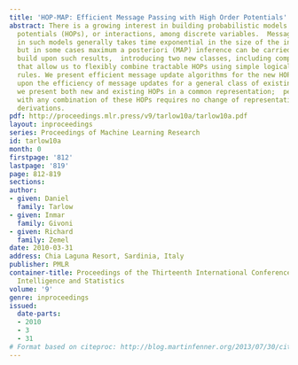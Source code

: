 ```yaml
---
title: 'HOP-MAP: Efficient Message Passing with High Order Potentials'
abstract: There is a growing interest in building probabilistic models with high order
  potentials (HOPs), or interactions, among discrete variables.  Message passing inference
  in such models generally takes time exponential in the size of the interaction,
  but in some cases maximum a posteriori (MAP) inference can be carried out efficiently.   We
  build upon such results,  introducing two new classes, including composite HOPs
  that allow us to flexibly combine tractable HOPs using simple logical switching
  rules. We present efficient message update algorithms for the new HOPs, and we improve
  upon the efficiency of message updates for a general class of existing HOPs. Importantly,
  we present both new and existing HOPs in a common representation;  performing inference
  with any combination of these HOPs requires no change of representations or new
  derivations.
pdf: http://proceedings.mlr.press/v9/tarlow10a/tarlow10a.pdf
layout: inproceedings
series: Proceedings of Machine Learning Research
id: tarlow10a
month: 0
firstpage: '812'
lastpage: '819'
page: 812-819
sections: 
author:
- given: Daniel
  family: Tarlow
- given: Inmar
  family: Givoni
- given: Richard
  family: Zemel
date: 2010-03-31
address: Chia Laguna Resort, Sardinia, Italy
publisher: PMLR
container-title: Proceedings of the Thirteenth International Conference on Artificial
  Intelligence and Statistics
volume: '9'
genre: inproceedings
issued:
  date-parts:
  - 2010
  - 3
  - 31
# Format based on citeproc: http://blog.martinfenner.org/2013/07/30/citeproc-yaml-for-bibliographies/
---
```

